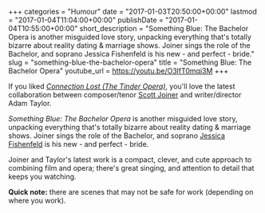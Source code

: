 +++
categories = "Humour"
date = "2017-01-03T20:50:00+00:00"
lastmod = "2017-01-04T11:04:00+00:00"
publishDate = "2017-01-04T10:55:00+00:00"
short_description = "Something Blue: The Bachelor Opera is another misguided love story, unpacking everything that's totally bizarre about reality dating & marriage shows. Joiner sings the role of the Bachelor, and soprano Jessica Fishenfeld is his new - and perfect - bride."
slug = "something-blue-the-bachelor-opera"
title = "Something Blue: The Bachelor Opera"
youtube_url = https://youtu.be/O3lfT0mqj3M
+++

If you liked [*Connection Lost (The Tinder Opera)*](/has-everyone-seen-the-tinder-opera/), you'll love the latest collaboration between composer/tenor [Scott Joiner](/scene/people/scott-joiner/) and writer/director Adam Taylor.

*Something Blue: The Bachelor Opera* is another misguided love story, unpacking everything that's totally bizarre about reality dating & marriage shows. Joiner sings the role of the Bachelor, and soprano [Jessica Fishenfeld](/scene/people/jessica-fishenfeld/) is his new - and perfect - bride.

Joiner and Taylor's latest work is a compact, clever, and cute approach to combining film and opera; there's great singing, and attention to detail that keeps you watching.

**Quick note:** there are scenes that may not be safe for work (depending on where you work).
